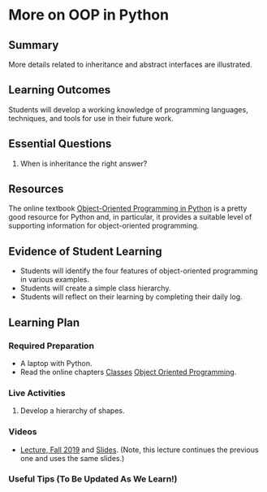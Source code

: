 
<!--
This "lecture" or "lesson" template is adapted from the one provided here:
 http://www.buffalo.edu/ubcei/enhance/teaching/lesson-planning.html
Although the page produced from this is learner-facing, some of the
lesson plan structure
-->

# More on OOP in Python

## Summary

<!--
Short description of the lesson.
-->

More details related to inheritance and abstract interfaces are
illustrated.  

<!--
********* STAGE 1 - DESIRED RESULTS ********************************************
-->

## Learning Outcomes

<!--
      What course goals or outcomes will this lesson address?
-->

Students will develop a working knowledge of programming languages,
techniques, and tools for use in their future work.

## Essential Questions

<!--
      What question(s) will your students be able to answer by the end of
      instruction?
-->

  1. When is inheritance the right answer?

## Resources

<!--
      What resources can be made available to your student to support their
      active learning?
      What formats are best suited to complement your course material?
-->

The online textbook [Object-Oriented Programming in Python](https://python-textbok.readthedocs.io)
is a pretty good resource for Python and, in particular, it provides a suitable
level of supporting information for object-oriented programming.



<!--
********* STAGE 2 - ASSESSMENT EVIDENCE ****************************************
-->

##  Evidence of Student Learning

<!--
      How will you assess students’ prior knowledge?
      What criteria will be used to assess student performance?
      What evidence will be collected to demonstrate achievement?
      How will students reflect and self-assess their learning?
-->

  - Students will identify the four features of object-oriented programming
    in various examples.
  - Students will create a simple class hierarchy.
  - Students will reflect on their learning by completing their daily log.


<!--
********* STAGE 3 - LEARNING PLAN ****************************************
-->


## Learning Plan

<!--
List the steps in chronological order to create a timeline of what
will occur in your lesson.

Consider how each of the components below will be included in your
lesson if applicable:

   - Anticipatory Sets/Hooks
       * How will you introduce the material and capture their attention?
   - Teacher Modeling
       * What instructional content and techniques will be incorporated
         into this lesson?
   - Guided Practice
       * How will you scaffold information for your students?
       * How will collaborative learning be used?
   - Learning Activities
       * How will students actively engage with the material?
       * How will students work towards achievement of the learning outcomes?
   - Independent Practice
       * How will students show evidence of learning?
   - Reflection
       * What have you learned about your teaching and content covered in this unit?
       * What changes or adjustments could you make?
       * What were the strongest features of your unit?
       * What are your overall reflections in the course to this point?
   - Conclusion and Preview
       * What should students take away from this lesson?
       * What will happen next? Why?
-->

### Required Preparation

  - A laptop with Python.
  - Read the online chapters
    [Classes](https://python-textbok.readthedocs.io/en/1.0/Classes.html)
    [Object Oriented Programming](https://python-textbok.readthedocs.io/en/1.0/Object_Oriented_Programming.html).

### Live Activities

  1. Develop a hierarchy of shapes.

### Videos

   - [Lecture, Fall 2019](https://mediasite.k-state.edu/mediasite/Play/db6889724b644ab6bbab1440ce7269a61d)
      and [Slides](https://github.com/robertsj/me701/blob/f2019/lectures/ObjectOrientedProgramming.ipynb).
     (Note, this lecture continues the previous one and uses the same slides.)

### Useful Tips (To Be Updated As We Learn!)


<!--  

NOTES  




-->
